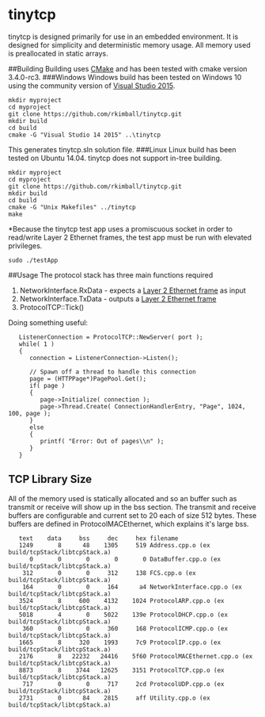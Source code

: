 # tinytcp
tinytcp is designed primarily for use in an embedded environment. It is designed for simplicity and deterministic memory usage.
All memory used is preallocated in static arrays.

##Building
Building uses [CMake](https://cmake.org/) and has been tested with cmake version 3.4.0-rc3.
###Windows
Windows build has been tested on Windows 10 using the community version of [Visual Studio 2015](https://www.visualstudio.com/en-us/visual-studio-homepage-vs.aspx).
```
mkdir myproject
cd myproject
git clone https://github.com/rkimball/tinytcp.git
mkdir build
cd build
cmake -G "Visual Studio 14 2015" ..\tinytcp
```
This generates tinytcp.sln solution file.
###Linux
Linux build has been tested on Ubuntu 14.04. tinytcp does not support in-tree building.

```
mkdir myproject
cd myproject
git clone https://github.com/rkimball/tinytcp.git
mkdir build
cd build
cmake -G "Unix Makefiles" ../tinytcp
make
```
*Because the tinytcp test app uses a promiscuous socket in order to read/write Layer 2 Ethernet frames, the test app must be run
with elevated privileges.
```
sudo ./testApp
```
##Usage
The protocol stack has three main functions required

1. NetworkInterface.RxData - expects a [Layer 2 Ethernet frame](https://en.wikipedia.org/wiki/Ethernet_frame) as input
2. NetworkInterface.TxData - outputs a [Layer 2 Ethernet frame](https://en.wikipedia.org/wiki/Ethernet_frame)
3. ProtocolTCP::Tick()

Doing something useful:
```c_cpp
   ListenerConnection = ProtocolTCP::NewServer( port );
   while( 1 )
   {
      connection = ListenerConnection->Listen();

      // Spawn off a thread to handle this connection
      page = (HTTPPage*)PagePool.Get();
      if( page )
      {
         page->Initialize( connection );
         page->Thread.Create( ConnectionHandlerEntry, "Page", 1024, 100, page );
      }
      else
      {
         printf( "Error: Out of pages\\n" );
      }
   }
```
## TCP Library Size
All of the memory used is statically allocated and so an buffer such as transmit or receive will
show up in the bss section. The transmit and receive buffers are configurable and current set to 20 each of size 512 bytes.
These buffers are defined in ProtocolMACEthernet, which explains it's large bss.
```
   text	   data	    bss	    dec	    hex	filename
   1249	      8	     48	   1305	    519	Address.cpp.o (ex build/tcpStack/libtcpStack.a)
      0	      0	      0	      0	      0	DataBuffer.cpp.o (ex build/tcpStack/libtcpStack.a)
    312	      0	      0	    312	    138	FCS.cpp.o (ex build/tcpStack/libtcpStack.a)
    164	      0	      0	    164	     a4	NetworkInterface.cpp.o (ex build/tcpStack/libtcpStack.a)
   3524	      8	    600	   4132	   1024	ProtocolARP.cpp.o (ex build/tcpStack/libtcpStack.a)
   5018	      4	      0	   5022	   139e	ProtocolDHCP.cpp.o (ex build/tcpStack/libtcpStack.a)
    360	      0	      0	    360	    168	ProtocolICMP.cpp.o (ex build/tcpStack/libtcpStack.a)
   1665	      8	    320	   1993	    7c9	ProtocolIP.cpp.o (ex build/tcpStack/libtcpStack.a)
   2176	      8	  22232	  24416	   5f60	ProtocolMACEthernet.cpp.o (ex build/tcpStack/libtcpStack.a)
   8873	      8	   3744	  12625	   3151	ProtocolTCP.cpp.o (ex build/tcpStack/libtcpStack.a)
    717	      0	      0	    717	    2cd	ProtocolUDP.cpp.o (ex build/tcpStack/libtcpStack.a)
   2731	      0	     84	   2815	    aff	Utility.cpp.o (ex build/tcpStack/libtcpStack.a)
```
